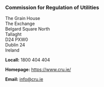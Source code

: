 ###  Commission for Regulation of Utilities

The Grain House  
The Exchange  
Belgard Square North  
Tallaght  
D24 PXW0  
Dublin 24  
Ireland

**Locall:** 1800 404 404

**Homepage:** [ https://www.cru.ie/ ](https://www.cru.ie/)

**Email:** [ info@cru.ie ](mailto:info@cru.ie)
